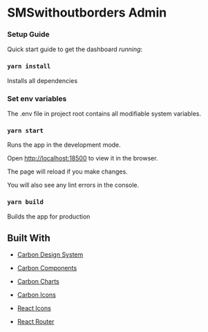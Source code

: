 # **SMSwithoutborders Admin**

### Setup Guide

Quick start guide to get the dashboard *running*:

### `yarn install`

Installs all dependencies
### Set env variables

The .env file in project root contains all modifiable system variables.
### `yarn start`

Runs the app in the development mode.

Open [http://localhost:18500](http://localhost:18500) to view it in the browser.

The page will reload if you make changes.

You will also see any lint errors in the console.

### `yarn build`

Builds the app for production

## Built With

- [Carbon Design System](https://carbondesignsystem.com)

- [Carbon Components](https://github.com/carbon-design-system/carbon)

- [Carbon Charts](https://github.com/carbon-design-system/carbon-charts)

- [Carbon Icons](https://github.com/carbon-design-system/carbon-*icons*)

- [React Icons](https://react-icons.github.io)

- [React Router](https://reactrouter.com)






